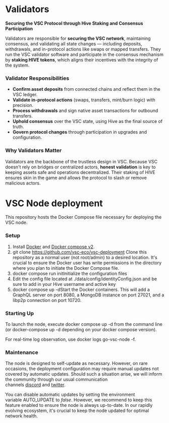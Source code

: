 # Validators

**Securing the VSC Protocol through Hive Staking and Consensus Participation**

Validators are responsible for **securing the VSC network**, maintaining consensus, and validating all state changes — including deposits, withdrawals, and in-protocol actions like swaps or mapped transfers. They run the VSC validator software and participate in the consensus mechanism by **staking HIVE tokens**, which aligns their incentives with the integrity of the system.

### Validator Responsibilities 

- **Confirm asset deposits** from connected chains and reflect them in the VSC ledger.
- **Validate in-protocol actions** (swaps, transfers, mint/burn logic) with precision.
- **Process withdrawals** and sign native asset transactions for outbound transfers.
- **Uphold consensus** over the VSC state, using Hive as the final source of truth.
- **Govern protocol changes** through participation in upgrades and configuration.

### Why Validators Matter

Validators are the backbone of the trustless design in VSC. Because VSC doesn't rely on bridges or centralized actors, **honest validation** is key to keeping assets safe and operations decentralized. Their staking of HIVE ensures skin in the game and allows the protocol to slash or remove malicious actors.

# VSC Node deployment 

This repository hosts the Docker Compose file necessary for deploying the VSC node.

### Setup

1. Install [Docker](https://docs.docker.com/get-docker/) and [Docker compose v2](https://docs.docker.com/compose/install/).
2. git clone https://github.com/vsc-eco/vsc-deployment Clone this repository as a normal user (not root/admin) to a desired location. It's crucial to ensure the Docker user has write permissions in the directory where you plan to initiate the Docker Compose file.
3. docker compose run initInitialize the configuration files
4. Edit the config file located at ./data/config/identityConfig.json and be sure to add in your Hive username and active key
5. docker compose up -dStart the Docker containers. This will add a GraphQL server on port 8080, a MongoDB instance on port 27021, and a libp2p connection on port 10720.

### Starting Up

To launch the node, execute docker compose up -d from the command line (or docker-compose up -d depending on your docker compose version).

For real-time log observation, use docker logs go-vsc-node -f.

### Maintenance

The node is designed to self-update as necessary. However, on rare occasions, the deployment configuration may require manual updates not covered by automatic updates. Should such a situation arise, we will inform the community through our usual communication channels [discord](http://discord.gg/yvGXZsQTU6) and [twitter](https://twitter.com/vsc_eco).

You can disable automatic updates by setting the environment variable AUTO_UPDATE to *false*. However, we recommend to keep this feature enabled to ensure the node is always up-to-date. In our rapidly evolving ecosystem, it's crucial to keep the node updated for optimal network health.

